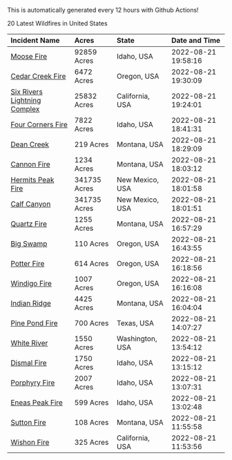 This is automatically generated every 12 hours with Github Actions!

20 Latest Wildfires in United States

 | Incident Name | Acres | State | Date and Time |
|:---|:---|:---|:---|
| [Moose Fire](https://inciweb.nwcg.gov/incident/8249/) | 92859 Acres | Idaho, USA | 2022-08-21 19:58:16 |
| [Cedar Creek Fire](https://inciweb.nwcg.gov/incident/8307/) | 6472 Acres | Oregon, USA | 2022-08-21 19:30:09 |
| [Six Rivers Lightning Complex](https://inciweb.nwcg.gov/incident/8312/) | 25832 Acres | California, USA | 2022-08-21 19:24:01 |
| [Four Corners Fire](https://inciweb.nwcg.gov/incident/8331/) | 7822 Acres | Idaho, USA | 2022-08-21 18:41:31 |
| [Dean Creek](https://inciweb.nwcg.gov/incident/8330/) | 219 Acres | Montana, USA | 2022-08-21 18:29:09 |
| [Cannon Fire](https://inciweb.nwcg.gov/incident/8326/) | 1234 Acres | Montana, USA | 2022-08-21 18:03:12 |
| [Hermits Peak Fire](https://inciweb.nwcg.gov/incident/8049/) | 341735 Acres | New Mexico, USA | 2022-08-21 18:01:58 |
| [Calf Canyon](https://inciweb.nwcg.gov/incident/8069/) | 341735 Acres | New Mexico, USA | 2022-08-21 18:01:51 |
| [Quartz Fire](https://inciweb.nwcg.gov/incident/8337/) | 1255 Acres | Montana, USA | 2022-08-21 16:57:29 |
| [Big Swamp](https://inciweb.nwcg.gov/incident/8323/) | 110 Acres | Oregon, USA | 2022-08-21 16:43:55 |
| [Potter Fire](https://inciweb.nwcg.gov/incident/8291/) | 614 Acres | Oregon, USA | 2022-08-21 16:18:56 |
| [Windigo Fire](https://inciweb.nwcg.gov/incident/8292/) | 1007 Acres | Oregon, USA | 2022-08-21 16:16:08 |
| [Indian Ridge](https://inciweb.nwcg.gov/incident/8319/) | 4425 Acres | Montana, USA | 2022-08-21 16:04:04 |
| [Pine Pond Fire](https://inciweb.nwcg.gov/incident/8324/) | 700 Acres | Texas, USA | 2022-08-21 14:07:27 |
| [White River ](https://inciweb.nwcg.gov/incident/8329/) | 1550 Acres | Washington, USA | 2022-08-21 13:54:12 |
| [Dismal Fire](https://inciweb.nwcg.gov/incident/8284/) | 1750 Acres | Idaho, USA | 2022-08-21 13:15:12 |
| [Porphyry Fire](https://inciweb.nwcg.gov/incident/8334/) | 2007 Acres | Idaho, USA | 2022-08-21 13:07:31 |
| [Eneas Peak Fire](https://inciweb.nwcg.gov/incident/8338/) | 599 Acres | Idaho, USA | 2022-08-21 13:02:48 |
| [Sutton Fire](https://inciweb.nwcg.gov/incident/8335/) | 108 Acres | Montana, USA | 2022-08-21 11:55:58 |
| [Wishon Fire](https://inciweb.nwcg.gov/incident/8336/) | 325 Acres | California, USA | 2022-08-21 11:53:56 |
